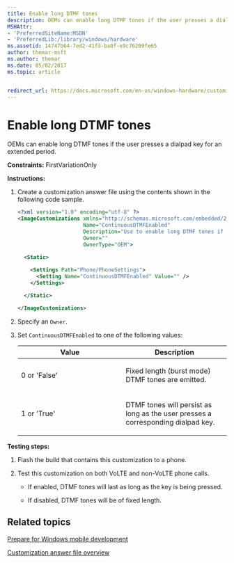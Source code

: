 ```yaml
---
title: Enable long DTMF tones
description: OEMs can enable long DTMF tones if the user presses a dialpad key for an extended period.
MSHAttr:
- 'PreferredSiteName:MSDN'
- 'PreferredLib:/library/windows/hardware'
ms.assetid: 14747b64-7ed2-41fd-ba0f-e9c76289fe65
author: themar-msft
ms.author: themar
ms.date: 05/02/2017
ms.topic: article


redirect_url: https://docs.microsoft.com/en-us/windows-hardware/customize/mobile/mcsf/dtmf-tones
---
```


# Enable long DTMF tones


OEMs can enable long DTMF tones if the user presses a dialpad key for an extended period.

<a href="" id="constraints---firstvariationonly"></a>**Constraints:** FirstVariationOnly  

<a href="" id="instructions-"></a>**Instructions:**  
1.  Create a customization answer file using the contents shown in the following code sample.

    ```XML
    <?xml version="1.0" encoding="utf-8" ?>  
    <ImageCustomizations xmlns="http://schemas.microsoft.com/embedded/2004/10/ImageUpdate"  
                         Name="ContinuousDTMFEnabled"  
                         Description="Use to enable long DTMF tones if the user presses a dialpad key for an extended period."  
                         Owner=""  
                         OwnerType="OEM"> 
      
      <Static>  

        <Settings Path="Phone/PhoneSettings"> 
          <Setting Name="ContinuousDTMFEnabled" Value="" />
        </Settings>  

      </Static>

    </ImageCustomizations>
    ```

2.  Specify an `Owner`.

3.  Set `ContinuousDTMFEnabled` to one of the following values:

    <table>
    <colgroup>
    <col width="50%" />
    <col width="50%" />
    </colgroup>
    <thead>
    <tr class="header">
    <th>Value</th>
    <th>Description</th>
    </tr>
    </thead>
    <tbody>
    <tr class="odd">
    <td><p>0 or 'False'</p></td>
    <td><p>Fixed length (burst mode) DTMF tones are emitted.</p></td>
    </tr>
    <tr class="even">
    <td><p>1 or 'True'</p></td>
    <td><p>DTMF tones will persist as long as the user presses a corresponding dialpad key.</p></td>
    </tr>
    </tbody>
    </table>

     

<a href="" id="testing-steps-"></a>**Testing steps:**  
1.  Flash the build that contains this customization to a phone.

2.  Test this customization on both VoLTE and non-VoLTE phone calls.

    -   If enabled, DTMF tones will last as long as the key is being pressed.

    -   If disabled, DTMF tones will be of fixed length.

## Related topics

[Prepare for Windows mobile development](https://docs.microsoft.com/en-us/windows-hardware/manufacture/mobile/preparing-for-windows-mobile-development)

[Customization answer file overview](https://docs.microsoft.com/en-us/windows-hardware/customize/mobile/mcsf/customization-answer-file)
